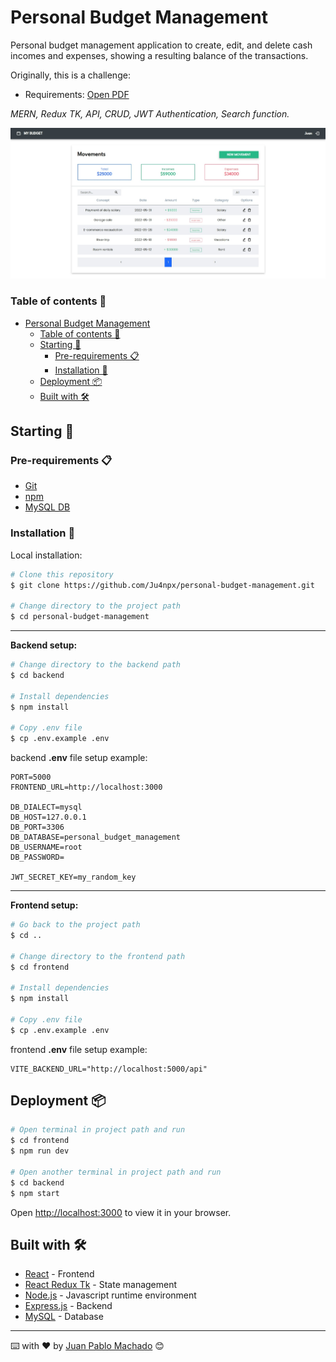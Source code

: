 # Personal Budget Management

Personal budget management application to create, edit, and delete cash incomes and expenses, showing a resulting balance of the transactions.

Originally, this is a challenge:
* Requirements: <a href="./challenge.pdf" target="_blank">Open PDF</a>

*MERN, Redux TK, API, CRUD, JWT Authentication, Search function.*

<img src="./preview.jpeg">

### Table of contents 📃

- [Personal Budget Management](#personal-budget-management)
    - [Table of contents 📃](#table-of-contents-)
  - [Starting 🚀](#starting-)
    - [Pre-requirements 📋](#pre-requirements-)
    - [Installation 🔧](#installation-)
  - [Deployment 📦](#deployment-)
  - [Built with 🛠️](#built-with-️)

## Starting 🚀
  
### Pre-requirements 📋

* [Git](https://git-scm.com/)
* [npm](https://www.npmjs.com/)
* [MySQL DB](https://www.mysql.com/)

### Installation 🔧

Local installation:

```bash
# Clone this repository
$ git clone https://github.com/Ju4npx/personal-budget-management.git

# Change directory to the project path
$ cd personal-budget-management
```

---

**Backend setup:**
```bash
# Change directory to the backend path
$ cd backend

# Install dependencies
$ npm install

# Copy .env file
$ cp .env.example .env
```

backend **.env** file setup example:

```shell
PORT=5000
FRONTEND_URL=http://localhost:3000

DB_DIALECT=mysql
DB_HOST=127.0.0.1
DB_PORT=3306
DB_DATABASE=personal_budget_management
DB_USERNAME=root
DB_PASSWORD=

JWT_SECRET_KEY=my_random_key
```

---

**Frontend setup:**
```bash
# Go back to the project path
$ cd ..

# Change directory to the frontend path
$ cd frontend

# Install dependencies
$ npm install

# Copy .env file
$ cp .env.example .env
```

frontend **.env** file setup example:

```shell
VITE_BACKEND_URL="http://localhost:5000/api"
```

## Deployment 📦

```bash
# Open terminal in project path and run
$ cd frontend
$ npm run dev

# Open another terminal in project path and run
$ cd backend
$ npm start
```

Open [http://localhost:3000](http://localhost:3000) to view it in your browser.

## Built with 🛠️

* [React](https://reactjs.org/) - Frontend
* [React Redux Tk](https://redux-toolkit.js.org/) - State management
* [Node.js](https://nodejs.org/) - Javascript runtime environment
* [Express.js](https://expressjs.com/) - Backend
* [MySQL](https://www.mysql.com/) - Database

---
⌨️ with ❤️ by [Juan Pablo Machado](https://github.com/Ju4npx ) 😊 
